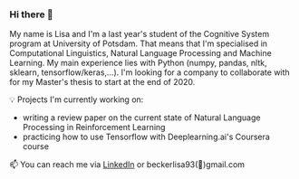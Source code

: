 ### Hi there 👋
My name is Lisa and I'm a last year's student of the Cognitive System program at University of Potsdam. That means that I'm specialised in Computational Linguistics, Natural Language Processing and Machine Learning. My main experience lies with Python (numpy, pandas, nltk, sklearn, tensorflow/keras,...). I'm looking for a company to collaborate with for my Master's thesis to start at the end of 2020.

:bulb: Projects I'm currently working on: 
- writing a review paper on the current state of Natural Language Processing in Reinforcement Learning 
- practicing how to use Tensorflow with Deeplearning.ai's Coursera course

:mailbox: You can reach me via [LinkedIn](https://www.linkedin.com/in/becker-lisa/) or beckerlisa93(:email:)gmail.com

<!--
**lisabecker/lisabecker** is a ✨ _special_ ✨ repository because its `README.md` (this file) appears on your GitHub profile.

Here are some ideas to get you started:

- 🔭 I’m currently working on ...
- 🌱 I’m currently learning ...
- 👯 I’m looking to collaborate on ...
- 🤔 I’m looking for help with ...
- 💬 Ask me about ...
- 📫 How to reach me: ...
- 😄 Pronouns: ...
- ⚡ Fun fact: ...
-->
